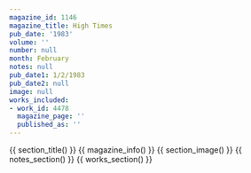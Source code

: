 ```yaml
---
magazine_id: 1146
magazine_title: High Times
pub_date: '1983'
volume: ''
number: null
month: February
notes: null
pub_date1: 1/2/1983
pub_date2: null
image: null
works_included:
- work_id: 4478
  magazine_page: ''
  published_as: ''
---
```


{{ section_title() }}
{{ magazine_info() }}
{{ section_image() }}
{{ notes_section() }}
{{ works_section() }}
